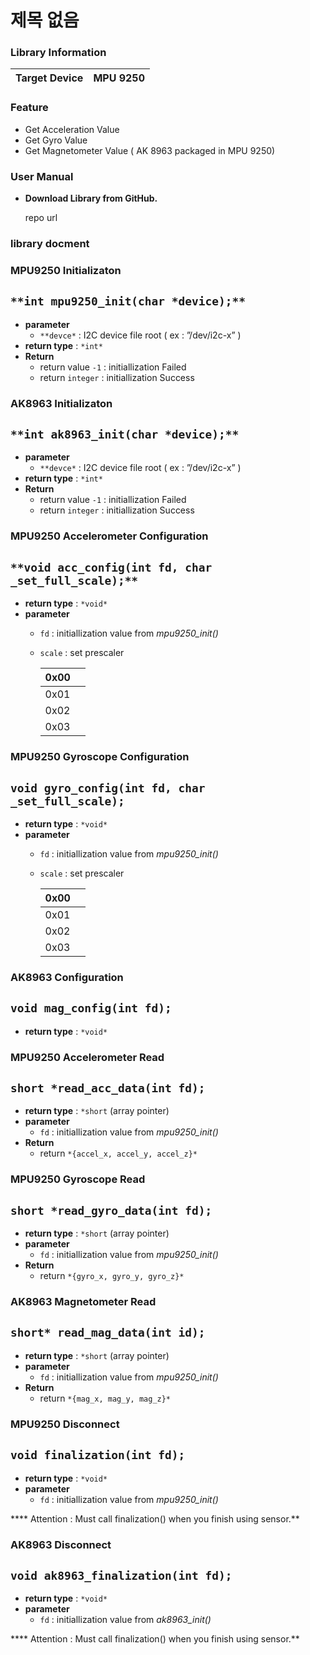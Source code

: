 # 제목 없음

### Library Information

| Target Device | MPU 9250 |
| --- | --- |

### Feature

- Get Acceleration Value
- Get Gyro Value
- Get Magnetometer Value ( AK 8963 packaged in MPU 9250)

### User Manual

- **Download Library from GitHub.**
    
    repo url
    

### library docment

### MPU9250 Initializaton

## `**int mpu9250_init(char *device);**`

- **parameter**
    - `**devce*` :  I2C device file root ( ex : ”/dev/i2c-x” )
- **return type** : `*int*`
- **Return**
    - return value `-1`  : initiallization Failed
    - return `integer` : initiallization Success

### AK8963 Initializaton

## `**int ak8963_init(char *device);**`

- **parameter**
    - `**devce*` :  I2C device file root ( ex : ”/dev/i2c-x” )
- **return type** : `*int*`
- **Return**
    - return value `-1`  : initiallization Failed
    - return `integer` : initiallization Success

### MPU9250 Accelerometer Configuration

## `**void acc_config(int fd, char _set_full_scale);**`

- **return type** : `*void*`
- **parameter**
    - `fd` : initiallization value from *mpu9250_init()*
    - `scale` : set prescaler
        
        
        | 0x00 |  |
        | --- | --- |
        | 0x01 |  |
        | 0x02 |  |
        | 0x03 |  |

### MPU9250 Gyroscope Configuration

## `void gyro_config(int fd, char _set_full_scale);`

- **return type** : `*void*`
- **parameter**
    - `fd` : initiallization value from *mpu9250_init()*
    - `scale` : set prescaler
        
        
        | 0x00 |  |
        | --- | --- |
        | 0x01 |  |
        | 0x02 |  |
        | 0x03 |  |

### AK8963 Configuration

## `void mag_config(int fd);`

- **return type** : `*void*`

### MPU9250 Accelerometer Read

## `short *read_acc_data(int fd);`

- **return type** : `*short` (array pointer)
- **parameter**
    - `fd` : initiallization value from *mpu9250_init()*
- **Return**
    - return `*{accel_x, accel_y, accel_z}*`

### MPU9250 Gyroscope Read

## `short *read_gyro_data(int fd);`

- **return type** : `*short` (array pointer)
- **parameter**
    - `fd` : initiallization value from *mpu9250_init()*
- **Return**
    - return `*{gyro_x, gyro_y, gyro_z}*`

### AK8963 Magnetometer Read

## `short* read_mag_data(int id);`

- **return type** : `*short` (array pointer)
- **parameter**
    - `fd` : initiallization value from *mpu9250_init()*
- **Return**
    - return `*{mag_x, mag_y, mag_z}*`

### MPU9250 Disconnect

## `void finalization(int fd);`

- **return type** : `*void*`
- **parameter**
    - `fd` : initiallization value from *mpu9250_init()*
    

**** Attention : Must call finalization() when you finish using sensor.**

### AK8963 Disconnect

## `void ak8963_finalization(int fd);`

- **return type** : `*void*`
- **parameter**
    - `fd` : initiallization value from *ak8963_init()*

**** Attention : Must call finalization() when you finish using sensor.**